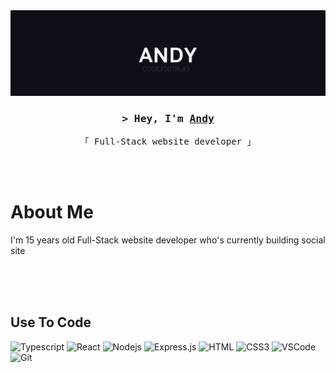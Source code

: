 <!-- Banner -->
<img src="./assets/banner-small.svg">
<!-- Top  -->
<h3 align="center">
        <samp>&gt; Hey, I'm
                <b><a target="_blank" href="https://github.com/notrealandy">Andy</a></b>
        </samp>
</h3>


<p align="center"> 
  <samp>
    「 Full-Stack website developer 」
    <br>
    <br>
  </samp>
</p>
<br />

<!-- About Me -->
 # About Me
 
<p>
    I'm  15 years old Full-Stack website developer who's currently building social site 
</p>

<br/>
<br/>
<br/>

## Use To Code

![Typescript](https://img.shields.io/badge/Typescript-007acc?style=for-the-badge&labelColor=black&logo=typescript&logoColor=007acc)
![React](https://img.shields.io/badge/-React-61DBFB?style=for-the-badge&labelColor=black&logo=react&logoColor=61DBFB)
![Nodejs](https://img.shields.io/badge/Nodejs-3C873A?style=for-the-badge&labelColor=black&logo=node.js&logoColor=3C873A)
![Express.js](https://img.shields.io/badge/Express.js-000000?style=for-the-badge&logo=express&logoColor=white)
![HTML](https://img.shields.io/badge/HTML5-E34F26?style=for-the-badge&logo=html5&logoColor=white)
![CSS3](https://img.shields.io/badge/CSS3-1572B6?style=for-the-badge&logo=css3&logoColor=white)
![VSCode](https://img.shields.io/badge/Visual_Studio-0078d7?style=for-the-badge&logo=visual%20studio&logoColor=white)
![Git](https://img.shields.io/badge/Git-F05032?style=for-the-badge&logo=git&logoColor=white)
